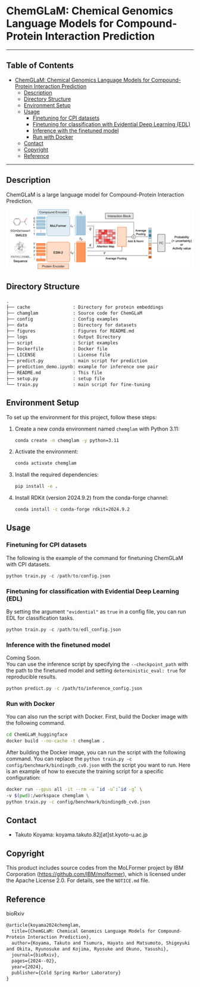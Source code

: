 # ChemGLaM: Chemical Genomics Language Models for Compound-Protein Interaction Prediction


---
## Table of Contents <!-- omit in toc -->
- [ChemGLaM: Chemical Genomics Language Models for Compound-Protein Interaction Prediction](#chemglam-chemical-genomics-language-models-for-compound-protein-interaction-prediction)
  - [Description](#description)
  - [Directory Structure](#directory-structure)
  - [Environment Setup](#environment-setup)
  - [Usage](#usage)
    - [Finetuning for CPI datasets](#finetuning-for-cpi-datasets)
    - [Finetuning for classification with Evidential Deep Learning (EDL)](#finetuning-for-classification-with-evidential-deep-learning-edl)
    - [Inference with the finetuned model](#inference-with-the-finetuned-model)
    - [Run with Docker](#run-with-docker)
  - [Contact](#contact)
  - [Copyright](#copyright)
  - [Reference](#reference)
---


## Description
ChemGLaM is a large language model for Compound-Protein Interaction Prediction.

![ChemGLaM: Fig1](./figures/chemglam_workflow.png)

## Directory Structure

```
.
├── cache                : Directory for protein embeddings
├── chamglam             : Source code for ChemGLaM
├── config               : Config examples
├── data                 : Directory for datasets 
├── figures              : Figures for README.md
├── logs                 : Output Directory
├── script               : Script examples
├── Dockerfile           : Docker file
├── LICENSE              : License file
├── predict.py           : main script for prediction
├── prediction_demo.ipynb: example for inference one pair
├── README.md            : This file
├── setup.py             : setup file
└── train.py             : main script for fine-tuning
```

## Environment Setup

To set up the environment for this project, follow these steps:

1. Create a new conda environment named `chemglam` with Python 3.11:
    ```bash
    conda create -n chemglam -y python=3.11
    ```
2. Activate the environment:
    ```bash 
    conda activate chemglam
    ```
3. Install the required dependencies:
    ```bash
    pip install -e .
    ```
4. Install RDKit (version 2024.9.2) from the conda-forge channel:
    ```bash
    conda install -c conda-forge rdkit=2024.9.2
    ```

## Usage

### Finetuning for CPI datasets

The following is the example of the command for finetuning ChemGLaM with CPI datasets.

```python
python train.py -c /path/to/config.json
```

### Finetuning for classification with Evidential Deep Learning (EDL)

By setting the argument ```"evidential"``` as ``true`` in a config file, you can run EDL for classification tasks.
```python
python train.py -c /path/to/edl_config.json
```

### Inference with the finetuned model

Coming Soon.  
You can use the inference script by specifying the `--checkpoint_path` with the path to the finetuned model and setting `deterministic_eval: true` for reproducible results.

```bash
python predict.py -c /path/to/inference_config.json
```

### Run with Docker

You can also run the script with Docker. First, build the Docker image with the following command.

```bash
cd ChemGLaM_huggingface
docker build --no-cache -t chemglam .
```

After building the Docker image, you can run the script with the following command. You can replace the `python train.py -c config/benchmark/bindingdb_cv0.json` with the script you want to run. Here is an example of how to execute the training script for a specific configuration:
```bash
docker run --gpus all -it --rm -u `id -u`:`id -g` \
-v $(pwd):/workspace chemglam \
python train.py -c config/benchmark/bindingdb_cv0.json
```

## Contact
- Takuto Koyama: koyama.takuto.82j[at]st.kyoto-u.ac.jp

## Copyright

This product includes source codes from the MoLFormer project by IBM Corporation (https://github.com/IBM/molformer), which is licensed under the Apache License 2.0. For details, see the `NOTICE.md` file.

## Reference
bioRxiv
```
@article{koyama2024chemglam,
  title={ChemGLaM: Chemical Genomics Language Models for Compound-Protein Interaction Prediction},
  author={Koyama, Takuto and Tsumura, Hayato and Matsumoto, Shigeyuki and Okita, Ryunosuke and Kojima, Ryosuke and Okuno, Yasushi},
  journal={bioRxiv},
  pages={2024--02},
  year={2024},
  publisher={Cold Spring Harbor Laboratory}
}
```